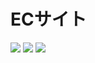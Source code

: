 # ECサイト
<img src="https://img.shields.io/badge/-PHP-c0c0c0.svg?logo=php">
<img src="https://img.shields.io/badge/-MySQL-c0c0c0.svg?logo=mysql">
<img src="https://img.shields.io/badge/-VScode-007ACC.svg?logo=visualstudiocode">



